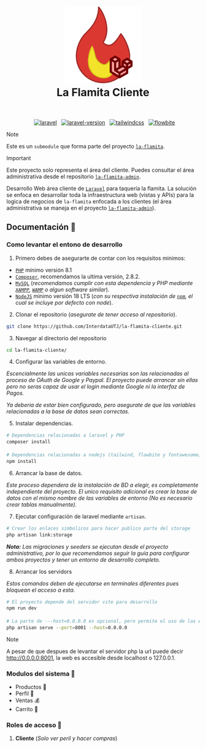 <h1 align="center">
  <img src="./public/images/la-flamita-web.svg" alt="la-flamita-web" width="200">
  <br>
  La Flamita Cliente
  <br>
  <br>
</h1>

<p align="center">
  <a href="https://laravel.com/"><img src="https://img.shields.io/badge/Built_using-Laravel-red.svg?logo=laravel" alt="laravel"></a>
  <a href="https://laravel.com/docs/10.x"><img src="https://img.shields.io/badge/Laravel-10.x-red.svg?logo=laravel" alt="laravel-version"></a>
  <a href="https://tailwindcss.com/"><img src="https://img.shields.io/badge/Made_with-Tailwind-blue.svg?logo=tailwindcss" alt="tailwindcss"></a>
  <a href="https://flowbite.com/"><img src="https://img.shields.io/badge/Using-Flowbite-blue.svg" alt="flowbite"></a>
</p>

> [!NOTE]
> Este es un `submodule` que forma parte del proyecto [`la-flamita`](https://github.com/InterdataUTJ/la-flamita/).

> [!IMPORTANT]
> Este proyecto solo representa el área del cliente. Puedes consultar el área administrativa desde el repositorio [`la-flamita-admin`](https://github.com/InterdataUTJ/la-flamita-admin/).

Desarrollo Web área cliente de [`Laravel`](https://laravel.com/docs/10.x) para taquería la flamita. La solución se enfoca en desarrollar toda la infraestructura web (vistas y APIs) para la logica de negocios de `la-flamita` enfocada a los clientes (el área administrativa se maneja en el proyecto [`la-flamita-admin`](https://github.com/InterdataUTJ/la-flamita-admin/)).

## Documentación 📕

### Como levantar el entono de desarrollo

1. Primero debes de asegurarte de contar con los requisitos minimos:

  - [`PHP`](https://www.php.net/releases/8.1/es.php) mínimo versión 8.1
  - [`Composer`](https://getcomposer.org/), recomendamos la ultima versión, 2.8.2.
  - [`MySQL`](https://www.mysql.com/) (_recomendamos cumplir con esta dependencia y PHP mediante [`XAMPP`](https://www.apachefriends.org/es/index.html), [`WAMP`](https://www.wampserver.com/en/) o algun software similar_).
  - [`NodeJS`](https://nodejs.org/en/) minimo versión 18 LTS (_con su respectiva instalación de [`npm`](https://www.npmjs.com/), el cual se incluye por defecto con node_).

2. Clonar el repositorio (_asegurate de tener acceso al repositorio_).

```bash
git clone https://github.com/InterdataUTJ/la-flamita-cliente.git
```

3. Navegar al directorio del repositorio

```bash
cd la-flamita-cliente/
```

4. Configurar las variables de entorno. 

_Escencialmente las unicas variables necesarias son las relacionadas al proceso de OAuth de Google y Paypal. El proyecto puede arrancar sin ellas pero no seras capaz de usar el login mediante Google ni la interfaz de Pagos._

_Ya deberia de estar bien configurado, pero asegurate de que las variables relacionadas a la base de datos sean correctas._


5. Instalar dependencias.

```bash
# Dependencias relacionadas a laravel y PHP
composer install

# Dependencias relacionadas a nodejs (tailwind, flowbite y fontawesome).
npm install
```

6. Arrancar la base de datos.

_Este proceso dependera de la instalación de BD a elegir, es completamente independiente del proyecto. El unico requisito adicional es crear la base de datos con el mismo nombre de las variables de entorno (No es necesario crear tablas manualmente)._

7. Ejecutar configuración de laravel mediante `artisan`.

```bash
# Crear los enlaces simbolicos para hacer publico parte del storage
php artisan link:storage
```

_**Nota:** Las migraciones y seeders se ejecutan desde el proyecto administrativo, por lo que recomendamos seguir la guía para configurar ambos proyectos y tener un entorno de desarrollo completo._

8. Arrancar los servidors

_Estos comandos deben de ejecutarse en terminales diferentes pues bloquean el acceso a esta._

```bash
# El proyecto depende del servidor vite para desarrollo
npm run dev

# La parte de ---host=0.0.0.0 es opcional, pero permite el uso de las API desde otros dispositivos en la LAN
php artisan serve --port=8001 --host=0.0.0.0
```

> [!NOTE]
> A pesar de que despues de levantar el servidor php la url puede decir http://0.0.0.0:8001, la web es accesible desde localhost o 127.0.0.1.



### Modulos del sistema 🧩

- Productos 🌮
- Perfil 🙂
- Ventas 💰
- Carrito 🛒

### Roles de acceso 👑

1. **Cliente** (_Solo ver peril y hacer compras_)